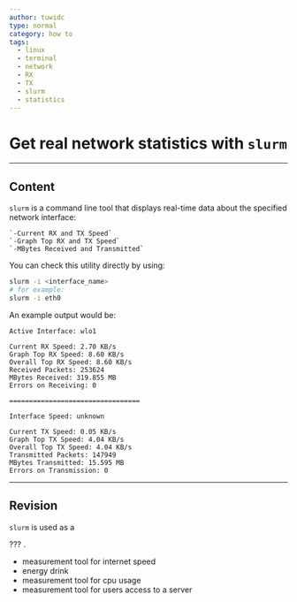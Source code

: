 ```yaml
---
author: tuwidc
type: normal
category: how to
tags:
  - linux
  - terminal
  - network
  - RX
  - TX
  - slurm
  - statistics
---
```


# Get real network statistics with `slurm`


---

## Content

`slurm` is a command line tool that displays real-time data
about the specified network interface:

```plain-text
`-Current RX and TX Speed`
`-Graph Top RX and TX Speed`
`-MBytes Received and Transmitted`
```

You can check this utility directly by using:

```bash
slurm -i <interface_name>
# for example:
slurm -i eth0
```

An example output would be:

```plain-text
Active Interface: wlo1   

Current RX Speed: 2.70 KB/s
Graph Top RX Speed: 8.60 KB/s  
Overall Top RX Speed: 8.60 KB/s   
Received Packets: 253624     
MBytes Received: 319.855 MB
Errors on Receiving: 0

=================================

Interface Speed: unknown

Current TX Speed: 0.05 KB/s
Graph Top TX Speed: 4.04 KB/s     
Overall Top TX Speed: 4.04 KB/s
Transmitted Packets: 147949
MBytes Transmitted: 15.595 MB
Errors on Transmission: 0  
```


---

## Revision

`slurm` is used as a

??? .

- measurement tool for internet speed
- energy drink
- measurement tool for cpu usage
- measurement tool for users access to a server
